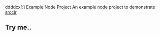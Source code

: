 ddddcx[:] Example Node Project
An example node project to demonstrate [srcclr](https://www.srcclr.com)
## Try me..
